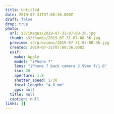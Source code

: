 ```yaml
---
title: Untitled
date: 2019-07-31T07:08:36.000Z
draft: false
drop: true
photo:
  url: s3/images/2019-07-31-07-08-36.jpg
  thumb: s3/thumbs/2019-07-31-07-08-36.jpg
  preview: s3/previews/2019-07-31-07-08-36.jpg
  created: 2019-07-31T07:08:36.000Z
  exif:
    make: Apple
    model: "iPhone 7"
    lens: "iPhone 7 back camera 3.99mm f/1.8"
    iso: 20
    aperture: 1.8
    shutter_speed: 1/30
    focal_length: "4.0 mm"
    gps: null
  title: null
  caption: null
links: []
---
```

